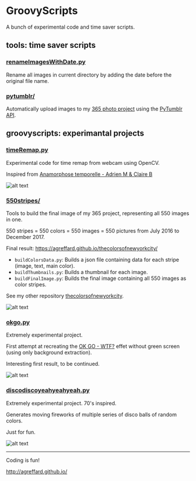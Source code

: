 # GroovyScripts
A bunch of experimental code and time saver scripts.

## tools: time saver scripts

### [renameImagesWithDate.py](https://github.com/agreffard/GroovyScripts/blob/master/tools/renameImagesWithDate.py)

Rename all images in current directory by adding the date before the original file name.

### [pytumblr/](https://github.com/agreffard/GroovyScripts/tree/master/tools/pytumblr)

Automatically upload images to my [365 photo project](https://agreffard-nyc.tumblr.com/) using the [PyTumblr API](https://github.com/tumblr/pytumblr).

## groovyscripts: experimantal projects

### [timeRemap.py](https://github.com/agreffard/GroovyScripts/blob/master/groovyscripts/timeRemap.py)
Experimental code for time remap from webcam using OpenCV.

Inspired from [Anamorphose temporelle - Adrien M & Claire B](https://vimeo.com/7878518)

![alt text](https://raw.githubusercontent.com/agreffard/GroovyScripts/master/adrienmclaireb.jpg)

### [550stripes/](https://github.com/agreffard/GroovyScripts/tree/master/groovyscripts/550stripes)

Tools to build the final image of my 365 project, representing all 550 images in one.

550 stripes = 550 colors = 550 images = 550 pictures from July 2016 to December 2017.

Final result: https://agreffard.github.io/thecolorsofnewyorkcity/

- `buildColorsData.py`: Builds a json file containing data for each stripe (image, text, main color).
- `buildThumbnails.py`: Builds a thumbnail for each image.
- `buildFinalImage.py`: Builds the final image containing all 550 images as color stripes.

See my other repository [thecolorsofnewyorkcity](https://github.com/agreffard/thecolorsofnewyorkcity).

![alt text](https://raw.githubusercontent.com/agreffard/GroovyScripts/master/groovyscripts/550stripes/result_final.jpg)

### [okgo.py](https://github.com/agreffard/GroovyScripts/blob/master/groovyscripts/okgo.py)

Extremely experimental project.

First attempt at recreating the [OK GO - WTF?](https://www.youtube.com/watch?v=12zJw9varYE) effet without green screen (using only background extraction).

Interesting first result, to be continued.

![alt text](https://raw.githubusercontent.com/agreffard/GroovyScripts/master/okgo.jpg)

### [discodiscoyeahyeahyeah.py](https://github.com/agreffard/GroovyScripts/blob/master/groovyscripts/discodiscoyeahyeahyeah.py)

Extremely experimental project. 70's inspired.

Generates moving fireworks of multiple series of disco balls of random colors.

Just for fun.

![alt text](https://raw.githubusercontent.com/agreffard/GroovyScripts/master/discoFireworks.jpg)
_____________________


Coding is fun!

http://agreffard.github.io/
